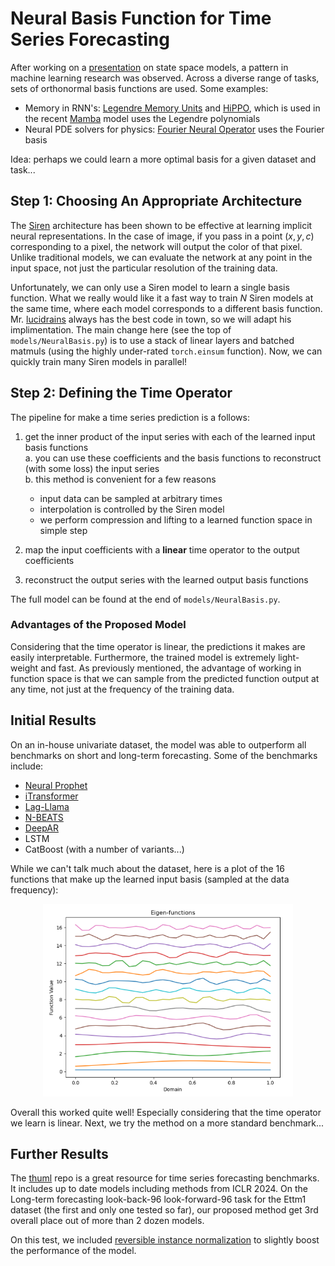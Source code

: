 # Neural Basis Function for Time Series Forecasting

After working on a [presentation](https://github.com/gfloto/presentations) on state space models, a pattern in machine learning research was observed. Across a diverse range of tasks, sets of orthonormal basis functions are used. Some examples:

* Memory in RNN's: [Legendre Memory Units](https://papers.nips.cc/paper_files/paper/2019/hash/952285b9b7e7a1be5aa7849f32ffff05-Abstract.html) and [HiPPO](https://arxiv.org/abs/2008.07669), which is used in the recent [Mamba](https://arxiv.org/abs/2312.00752) model uses the Legendre polynomials
* Neural PDE solvers for physics: [Fourier Neural Operator](https://arxiv.org/abs/2010.08895) uses the Fourier basis

Idea: perhaps we could learn a more optimal basis for a given dataset and task...

## Step 1: Choosing An Appropriate Architecture
The [Siren](https://arxiv.org/abs/2006.09661) architecture has been shown to be effective at learning implicit neural representations. In the case of image, if you pass in a point $(x,y,c)$ corresponding to a pixel, the network will output the color of that pixel. Unlike traditional models, we can evaluate the network at any point in the input space, not just the particular resolution of the training data.

Unfortunately, we can only use a Siren model to learn a single basis function. What we really would like it a fast way to train $N$ Siren models at the same time, where each model corresponds to a different basis function. Mr. [lucidrains](https://github.com/lucidrains/siren-pytorch) always has the best code in town, so we will adapt his implimentation. The main change here (see the top of ``models/NeuralBasis.py``) is to use a stack of linear layers and batched matmuls (using the highly under-rated ``torch.einsum`` function). Now, we can quickly train many Siren models in parallel!

## Step 2: Defining the Time Operator
The pipeline for make a time series prediction is a follows:

1. get the inner product of the input series with each of the learned input basis functions  
a. you can use these coefficients and the basis functions to reconstruct (with some loss) the input series  
b. this method is convenient for a few reasons
    * input data can be sampled at arbitrary times
    * interpolation is controlled by the Siren model
    * we perform compression and lifting to a learned function space in simple step

2. map the input coefficients with a **linear** time operator to the output coefficients
3. reconstruct the output series with the learned output basis functions

The full model can be found at the end of ``models/NeuralBasis.py``.  

### Advantages of the Proposed Model 
Considering that the time operator is linear, the predictions it makes are easily interpretable. Furthermore, the trained model is extremely light-weight and fast. As previously mentioned, the advantage of working in function space is that we can sample from the predicted function output at any time, not just at the frequency of the training data.

## Initial Results
On an in-house univariate dataset, the model was able to outperform all benchmarks on short and long-term forecasting. Some of the benchmarks include:

* [Neural Prophet](https://neuralprophet.com/)
* [iTransformer](https://arxiv.org/abs/2310.06625)
* [Lag-Llama](https://arxiv.org/abs/2310.08278)
* [N-BEATS](https://arxiv.org/abs/1905.10437)
* [DeepAR](https://arxiv.org/abs/1704.04110)
* LSTM
* CatBoost (with a number of variants...)

While we can't talk much about the dataset, here is a plot of the 16 functions that make up the learned input basis (sampled at the data frequency):

<p align="center">
	<img src="assets/eigenplot.png" width=400>
</p>

Overall this worked quite well! Especially considering that the time operator we learn is linear. Next, we try the method on a more standard benchmark...

## Further Results
The [thuml](https://github.com/thuml/Time-Series-Library) repo is a great resource for time series forecasting benchmarks. It includes up to date models including methods from ICLR 2024. On the Long-term forecasting look-back-96 look-forward-96 task for the Ettm1 dataset (the first and only one tested so far), our proposed method get 3rd overall place out of more than 2 dozen models.

On this test, we included [reversible instance normalization](https://openreview.net/forum?id=cGDAkQo1C0p) to slightly boost the performance of the model.
